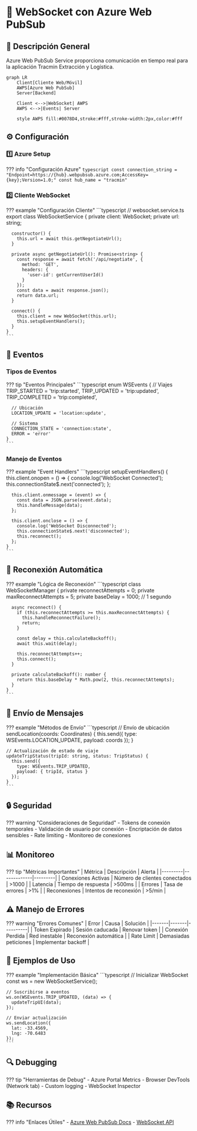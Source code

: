 # 🔄 WebSocket con Azure Web PubSub

## 📡 Descripción General

Azure Web PubSub Service proporciona comunicación en tiempo real para la aplicación Tracmin Extracción y Logística.

```mermaid
graph LR
    Client[Cliente Web/Móvil]
    AWPS[Azure Web PubSub]
    Server[Backend]
    
    Client <-->|WebSocket| AWPS
    AWPS <-->|Events| Server
    
    style AWPS fill:#0078D4,stroke:#fff,stroke-width:2px,color:#fff
```

## ⚙️ Configuración

### 1️⃣ Azure Setup

??? info "Configuración Azure"
    ```typescript
    const connection_string = "Endpoint=https://{hub}.webpubsub.azure.com;AccessKey={key};Version=1.0;"
    const hub_name = "tracmin"
    ```

### 2️⃣ Cliente WebSocket

??? example "Configuración Cliente"
    ```typescript
    // websocket.service.ts
    export class WebSocketService {
      private client: WebSocket;
      private url: string;
      
      constructor() {
        this.url = await this.getNegotiateUrl();
      }
    
      private async getNegotiateUrl(): Promise<string> {
        const response = await fetch('/api/negotiate', {
          method: 'GET',
          headers: {
            'user-id': getCurrentUserId()
          }
        });
        const data = await response.json();
        return data.url;
      }
    
      connect() {
        this.client = new WebSocket(this.url);
        this.setupEventHandlers();
      }
    }
    ```

## 🔌 Eventos

### Tipos de Eventos

??? tip "Eventos Principales"
    ```typescript
    enum WSEvents {
      // Viajes
      TRIP_STARTED = 'trip:started',
      TRIP_UPDATED = 'trip:updated',
      TRIP_COMPLETED = 'trip:completed',
      
      // Ubicación
      LOCATION_UPDATE = 'location:update',
      
      // Sistema
      CONNECTION_STATE = 'connection:state',
      ERROR = 'error'
    }
    ```

### Manejo de Eventos

??? example "Event Handlers"
    ```typescript
    setupEventHandlers() {
      this.client.onopen = () => {
        console.log('WebSocket Connected');
        this.connectionState$.next('connected');
      };
    
      this.client.onmessage = (event) => {
        const data = JSON.parse(event.data);
        this.handleMessage(data);
      };
    
      this.client.onclose = () => {
        console.log('WebSocket Disconnected');
        this.connectionState$.next('disconnected');
        this.reconnect();
      };
    }
    ```

## 🔄 Reconexión Automática

??? example "Lógica de Reconexión"
    ```typescript
    class WebSocketManager {
      private reconnectAttempts = 0;
      private maxReconnectAttempts = 5;
      private baseDelay = 1000; // 1 segundo
    
      async reconnect() {
        if (this.reconnectAttempts >= this.maxReconnectAttempts) {
          this.handleReconnectFailure();
          return;
        }
    
        const delay = this.calculateBackoff();
        await this.wait(delay);
        
        this.reconnectAttempts++;
        this.connect();
      }
    
      private calculateBackoff(): number {
        return this.baseDelay * Math.pow(2, this.reconnectAttempts);
      }
    }
    ```

## 📨 Envío de Mensajes

??? example "Métodos de Envío"
    ```typescript
    // Envío de ubicación
    sendLocation(coords: Coordinates) {
      this.send({
        type: WSEvents.LOCATION_UPDATE,
        payload: coords
      });
    }
    
    // Actualización de estado de viaje
    updateTripStatus(tripId: string, status: TripStatus) {
      this.send({
        type: WSEvents.TRIP_UPDATED,
        payload: { tripId, status }
      });
    }
    ```

## 🔒 Seguridad

??? warning "Consideraciones de Seguridad"
    - Tokens de conexión temporales
    - Validación de usuario por conexión
    - Encriptación de datos sensibles
    - Rate limiting
    - Monitoreo de conexiones

## 📊 Monitoreo

??? tip "Métricas Importantes"
    | Métrica | Descripción | Alerta |
    |---------|-------------|---------|
    | Conexiones Activas | Número de clientes conectados | >1000 |
    | Latencia | Tiempo de respuesta | >500ms |
    | Errores | Tasa de errores | >1% |
    | Reconexiones | Intentos de reconexión | >5/min |

## ⚠️ Manejo de Errores

??? warning "Errores Comunes"
    | Error | Causa | Solución |
    |-------|-------|----------|
    | Token Expirado | Sesión caducada | Renovar token |
    | Conexión Perdida | Red inestable | Reconexión automática |
    | Rate Limit | Demasiadas peticiones | Implementar backoff |

## 📝 Ejemplos de Uso

??? example "Implementación Básica"
    ```typescript
    // Inicializar WebSocket
    const ws = new WebSocketService();
    
    // Suscribirse a eventos
    ws.on(WSEvents.TRIP_UPDATED, (data) => {
      updateTripUI(data);
    });
    
    // Enviar actualización
    ws.sendLocation({
      lat: -33.4569,
      lng: -70.6483
    });
    ```

## 🔍 Debugging

??? tip "Herramientas de Debug"
    - Azure Portal Metrics
    - Browser DevTools (Network tab)
    - Custom logging
    - WebSocket Inspector

## 📚 Recursos

??? info "Enlaces Útiles"
    - [Azure Web PubSub Docs](https://azure.microsoft.com/es-es/products/web-pubsub)
    - [WebSocket API](https://developer.mozilla.org/docs/Web/API/WebSocket)